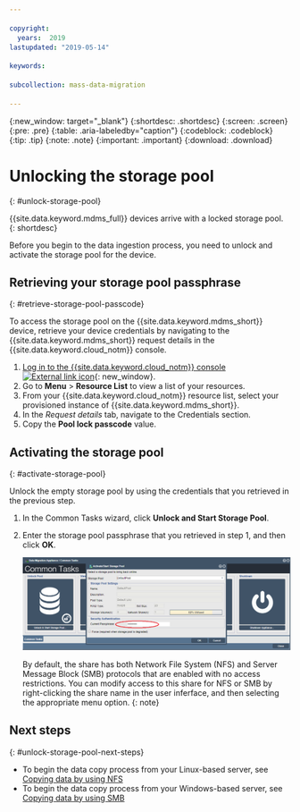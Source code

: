 ```yaml
---

copyright:
  years:  2019
lastupdated: "2019-05-14"

keywords:

subcollection: mass-data-migration

---
```


{:new_window: target="_blank"}
{:shortdesc: .shortdesc}
{:screen: .screen}
{:pre: .pre}
{:table: .aria-labeledby="caption"}
{:codeblock: .codeblock}
{:tip: .tip}
{:note: .note}
{:important: .important}
{:download: .download}

# Unlocking the storage pool
{: #unlock-storage-pool}

{{site.data.keyword.mdms_full}} devices arrive with a locked storage pool.
{: shortdesc}

Before you begin to the data ingestion process, you need to unlock and activate the storage pool for the device.

## Retrieving your storage pool passphrase
{: #retrieve-storage-pool-passcode}

To access the storage pool on the {{site.data.keyword.mdms_short}} device, retrieve your device credentials by navigating to the {{site.data.keyword.mdms_short}} request details in the {{site.data.keyword.cloud_notm}} console.

1. [Log in to the {{site.data.keyword.cloud_notm}} console ![External link icon](../../icons/launch-glyph.svg "External link icon")](https://{DomainName}/){: new_window}.
2. Go to **Menu** &gt; **Resource List** to view a list of your resources.
3. From your {{site.data.keyword.cloud_notm}} resource list, select your provisioned instance of {{site.data.keyword.mdms_short}}.
4. In the _Request details_ tab, navigate to the Credentials section.
5. Copy the **Pool lock passcode** value.

## Activating the storage pool
{: #activate-storage-pool}

Unlock the empty storage pool by using the credentials that you retrieved in the previous step.

1. In the Common Tasks wizard, click **Unlock and Start Storage Pool**.
2. Enter the storage pool passphrase that you retrieved in step 1, and then click **OK**.
      
   ![Activate storage pool](/images/StartStoragePool.png)

   By default, the share has both Network File System (NFS) and Server Message Block (SMB) protocols that are enabled with no access restrictions. You can modify access to this share for NFS or SMB by right-clicking the share name in the user inferface, and then selecting the appropriate menu option.
   {: note}

## Next steps
{: #unlock-storage-pool-next-steps}

- To begin the data copy process from your Linux-based server, see [Copying data by using NFS](/docs/infrastructure/mass-data-migration?topic=mass-data-migration-copy-data-nfs)
- To begin the data copy process from your Windows-based server, see [Copying data by using SMB](/docs/infrastructure/mass-data-migration?topic=mass-data-migration-copy-data-smb)